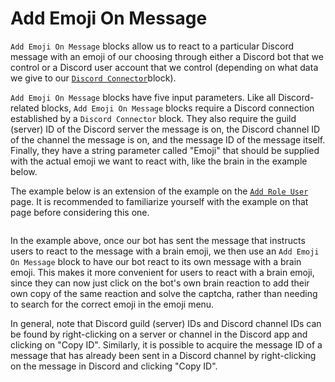 # Add Emoji On Message

`Add Emoji On Message` blocks allow us to react to a particular Discord message with an emoji of our choosing through either a Discord bot that we control or a Discord user account that we control (depending on what data we give to our [`Discord Connector`](discord-connector.md)block).

`Add Emoji On Message` blocks have five input parameters. Like all Discord-related blocks, `Add Emoji On Message` blocks require a Discord connection established by a `Discord Connector` block. They also require the guild (server) ID of the Discord server the message is on, the Discord channel ID of the channel the message is on, and the message ID of the message itself. Finally, they have a string parameter called "Emoji" that should be supplied with the actual emoji we want to react with, like the brain in the example below.

The example below is an extension of the example on the [`Add Role User`](add-role-user.md) page. It is recommended to familiarize yourself with the example on that page before considering this one.

<figure><img src="https://i.imgur.com/7Ty0s9K.png" alt=""><figcaption></figcaption></figure>

In the example above, once our bot has sent the message that instructs users to react to the message with a brain emoji, we then use an `Add Emoji On Message` block to have our bot react to its own message with a brain emoji. This makes it more convenient for users to react with a brain emoji, since they can now just click on the bot's own brain reaction to add their own copy of the same reaction and solve the captcha, rather than needing to search for the correct emoji in the emoji menu.

In general, note that Discord guild (server) IDs and Discord channel IDs can be found by right-clicking on a server or channel in the Discord app and clicking on "Copy ID". Similarly, it is possible to acquire the message ID of a message that has already been sent in a Discord channel by right-clicking on the message in Discord and clicking "Copy ID".
